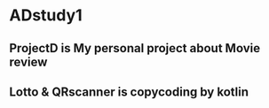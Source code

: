 # ADstudy1

## ProjectD is My personal project about Movie review
## Lotto & QRscanner is copycoding by kotlin

